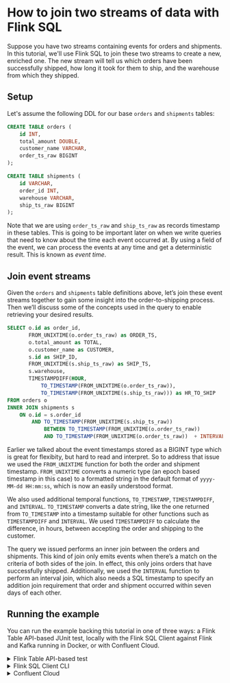 # How to join two streams of data with Flink SQL

Suppose you have two streams containing events for orders and shipments. In this tutorial, we'll use Flink SQL to join
these two streams to create a new, enriched one. The new stream will tell us which orders have been successfully shipped,
how long it took for them to ship, and the warehouse from which they shipped.

## Setup

Let's assume the following DDL for our base `orders` and `shipments` tables:

```sql
CREATE TABLE orders (
    id INT,
    total_amount DOUBLE,
    customer_name VARCHAR,
    order_ts_raw BIGINT
);
```

```sql
CREATE TABLE shipments (
    id VARCHAR,
    order_id INT,
    warehouse VARCHAR,
    ship_ts_raw BIGINT
);
```

Note that we are using `order_ts_raw` and `ship_ts_raw` as records timestamp in these tables. This is going to be important later on when we write queries that need to know about the time each event occurred at. By using a field of the event, we can process the events at any time and get a deterministic result. This is known as _event time_.

## Join event streams

Given the `orders` and `shipments` table definitions above, let’s join these event streams together to gain some insight
into the order-to-shipping process. Then we’ll discuss some of the concepts used in the query to enable retrieving your
desired results.

```sql
SELECT o.id as order_id,
       FROM_UNIXTIME(o.order_ts_raw) as ORDER_TS,
       o.total_amount as TOTAL,
       o.customer_name as CUSTOMER,
       s.id as SHIP_ID,
       FROM_UNIXTIME(s.ship_ts_raw) as SHIP_TS,
       s.warehouse,
       TIMESTAMPDIFF(HOUR,
           TO_TIMESTAMP(FROM_UNIXTIME(o.order_ts_raw)),
           TO_TIMESTAMP(FROM_UNIXTIME(s.ship_ts_raw))) as HR_TO_SHIP
FROM orders o
INNER JOIN shipments s
    ON o.id = s.order_id
        AND TO_TIMESTAMP(FROM_UNIXTIME(s.ship_ts_raw))
            BETWEEN TO_TIMESTAMP(FROM_UNIXTIME(o.order_ts_raw))
            AND TO_TIMESTAMP(FROM_UNIXTIME(o.order_ts_raw))  + INTERVAL '7' DAY;

```

Earlier we talked about the event timestamps stored as a BIGINT type which is great for flexibity, but hard to read and
interpret. So to address that issue we used the `FROM_UNIXTIME` function for both the order and
shipment timestamp. `FROM_UNIXTIME` converts a numeric type (an epoch based timestamp in this case) to a formatted string
in the default format of `yyyy-MM-dd HH:mm:ss`, which is now an easily understood format.

We also used additional temporal functions, `TO_TIMESTAMP`, `TIMESTAMPDIFF`, and `INTERVAL`.  `TO_TIMESTAMP` converts a date
string, like the one returned from `TO_TIMESTAMP` into a timestamp suitable for other functions such as `TIMESTAMPDIFF` and
`INTERVAL`. We used `TIMESTAMPDIFF` to calculate the difference, in hours, between accepting the order and shipping
to the customer.

The query we issued performs an inner join between the orders and shipments. This kind of join only emits events when
there’s a match on the criteria of both sides of the join. In effect, this only joins orders that have successfully
shipped. Additionally, we used the `INTERVAL` function to perform an interval join, which also needs a SQL timestamp to
specify an addition join requirement that order and shipment occurred within seven days of each other.

## Running the example

You can run the example backing this tutorial in one of three ways: a Flink Table API-based JUnit test, locally with the Flink SQL Client 
against Flink and Kafka running in Docker, or with Confluent Cloud.

<details>
  <summary>Flink Table API-based test</summary>

  #### Prerequisites

  * Java 11, e.g., follow the OpenJDK installation instructions [here](https://openjdk.org/install/) if you don't have Java. 
  * Docker running via [Docker Desktop](https://docs.docker.com/desktop/) or [Docker Engine](https://docs.docker.com/engine/install/)

  #### Run the test

Run the following command to execute [FlinkSqlIntervalJoinTest#testJoin](src/test/java/io/confluent/developer/FlinkSqlIntervalJoinTest.java):

  ```plaintext
  ./gradlew clean :joining-stream-stream:flinksql:test
  ```

  The test starts Kafka and Schema Registry with [Testcontainers](https://testcontainers.com/), runs the Flink SQL commands
  above against a local Flink `StreamExecutionEnvironment`, and ensures that the join results are what we expect.
</details>

<details>
  <summary>Flink SQL Client CLI</summary>

  #### Prerequisites

  * Docker running via [Docker Desktop](https://docs.docker.com/desktop/) or [Docker Engine](https://docs.docker.com/engine/install/)
  * [Docker Compose](https://docs.docker.com/compose/install/). Ensure that the command `docker compose version` succeeds.

  #### Run the commands

  First, start Flink and Kafka:

  ```shell
  docker compose -f ./docker/docker-compose-flinksql.yml up -d
  ```

  Next, open the Flink SQL Client CLI:

  ```shell
  docker exec -it flink-sql-client sql-client.sh
  ```

  Finally, run following SQL statements to create the `orders` and `shipments` tables backed by Kafka running in Docker, populate them with
  test data, and run the join query.

  ```sql
  CREATE TABLE orders (
      id INT,
      total_amount DOUBLE,
      customer_name VARCHAR,
      order_ts_raw BIGINT
  ) WITH (
      'connector' = 'kafka',
      'topic' = 'orders',
      'properties.bootstrap.servers' = 'broker:9092',
      'scan.startup.mode' = 'earliest-offset',
      'key.format' = 'raw',
      'key.fields' = 'id',
      'value.format' = 'avro-confluent',
      'value.avro-confluent.url' = 'http://schema-registry:8081',
      'value.fields-include' = 'EXCEPT_KEY'
  );
  ```

  ```sql
  CREATE TABLE shipments (
      id VARCHAR,
      order_id INT,
      warehouse VARCHAR,
      ship_ts_raw BIGINT
  ) WITH (
      'connector' = 'kafka',
      'topic' = 'shipments',
      'properties.bootstrap.servers' = 'broker:9092',
      'scan.startup.mode' = 'earliest-offset',
      'key.format' = 'raw',
      'key.fields' = 'id',
      'value.format' = 'avro-confluent',
      'value.avro-confluent.url' = 'http://schema-registry:8081',
      'value.fields-include' = 'EXCEPT_KEY'
  );
  ```

  ```sql
  INSERT INTO orders
  VALUES ( 1, 404.89, 'Art Vandelay',    1692812175),
         ( 2,  50.45, 'Bob Sacamanto',   1692826575),
         ( 3, 113.23, 'Bilbo Baggins',   1692826575),
         ( 4,  90.43, 'Harry Potter',    1692812175),
         ( 5, 495.22, 'John Hechinger',  1692819375),
         ( 6, 410.13, 'Mandelorean',     1692826575),
         ( 7, 333.84, 'Jane Smith',      1692822975),
         ( 8,  26.14, 'HJ Pennypacker' , 1692819375),
         ( 9, 450.77, 'Colonel Mustard', 1692812175),
         ( 10,195.13, 'Prof. Jones',     1692822975);
  ```

  ```sql
  INSERT INTO shipments
  VALUES ('shipment_1',   1, 'Bar Harbor',     1692815775),
         ('shipment_2',   2, 'Boston',         1692851775),
         ('shipment_3',   3, 'Providence',     1692851775),
         ('shipment_4',   4, 'Springfield',    1692826575),
         ('shipment_5',   5, 'Bar Harbor',     1692822975),
         ('shipment_6',   6, 'Boston',         1692851775),
         ('shipment_7',   7, 'Jackson Hole',   1692840975),
         ('shipment_8',   8, 'Whitefish'   ,   1692822975),
         ('shipment_9',   9, 'Jackson Hole',   1692984975),
         ('shipment_10', 10, 'Columbia Falls', 1692984975);
  ```

  ```sql
  SELECT o.id as order_id,
         FROM_UNIXTIME(o.order_ts_raw) as order_ts,
         o.total_amount as total,
         o.customer_name as customer,
         s.id as ship_id,
         FROM_UNIXTIME(s.ship_ts_raw) as ship_ts,
         s.warehouse,
         TIMESTAMPDIFF(HOUR,
             TO_TIMESTAMP(FROM_UNIXTIME(o.order_ts_raw)),
             TO_TIMESTAMP(FROM_UNIXTIME(s.ship_ts_raw))) as hr_to_ship
  FROM orders o
  INNER JOIN shipments s
      ON o.id = s.order_id
          AND TO_TIMESTAMP(FROM_UNIXTIME(s.ship_ts_raw))
              BETWEEN TO_TIMESTAMP(FROM_UNIXTIME(o.order_ts_raw))
              AND TO_TIMESTAMP(FROM_UNIXTIME(o.order_ts_raw))  + INTERVAL '7' DAY;
  ```

  The query output should look like this:

  ```plaintext
    order_id                       order_ts                          total                       customer                        ship_id                        ship_ts                      warehouse  hr_to_ship
           1            2023-08-23 17:36:15                         404.89                   Art Vandelay                     shipment_1            2023-08-23 18:36:15                     Bar Harbor           1
           2            2023-08-23 21:36:15                          50.45                  Bob Sacamanto                     shipment_2            2023-08-24 04:36:15                         Boston           7
           3            2023-08-23 21:36:15                         113.23                  Bilbo Baggins                     shipment_3            2023-08-24 04:36:15                     Providence           7
           4            2023-08-23 17:36:15                          90.43                   Harry Potter                     shipment_4            2023-08-23 21:36:15                    Springfield           4
           5            2023-08-23 19:36:15                         495.22                 John Hechinger                     shipment_5            2023-08-23 20:36:15                     Bar Harbor           1
           6            2023-08-23 21:36:15                         410.13                    Mandelorean                     shipment_6            2023-08-24 04:36:15                         Boston           7
           7            2023-08-23 20:36:15                         333.84                     Jane Smith                     shipment_7            2023-08-24 01:36:15                   Jackson Hole           5
           8            2023-08-23 19:36:15                          26.14                 HJ Pennypacker                     shipment_8            2023-08-23 20:36:15                      Whitefish           1
           9            2023-08-23 17:36:15                         450.77                Colonel Mustard                     shipment_9            2023-08-25 17:36:15                   Jackson Hole          48
          10            2023-08-23 20:36:15                         195.13                    Prof. Jones                    shipment_10            2023-08-25 17:36:15                 Columbia Falls          45
  ```

  When you are finished, clean up the containers used for this tutorial by running:

  ```shell
  docker compose -f ./docker/docker-compose-flinksql.yml down
  ```

</details>

<details>
  <summary>Confluent Cloud</summary>

  #### Prerequisites

  * A [Confluent Cloud](https://confluent.cloud/signup) account
  * A Flink compute pool created in Confluent Cloud. Follow [this](https://docs.confluent.io/cloud/current/flink/get-started/quick-start-cloud-console.html) quick start to create one.

  #### Run the commands

  In the Confluent Cloud Console, navigate to your environment and then click the `Open SQL Workspace` button for the compute
  pool that you have created.

  Select the default catalog (Confluent Cloud environment) and database (Kafka cluster) to use with the dropdowns at the top right.

  Finally, run following SQL statements to create the `orders` and `shipments` tables backed by Kafka running in Docker, populate them with
  test data, and run the join query.

  ```sql
  CREATE TABLE orders (
      id INT,
      total_amount DOUBLE,
      customer_name VARCHAR,
      order_ts_raw BIGINT
  );
  ```

  ```sql
  CREATE TABLE shipments (
      id VARCHAR,
      order_id INT,
      warehouse VARCHAR,
      ship_ts_raw BIGINT
  );
  ```

  ```sql
  INSERT INTO orders
  VALUES ( 1, 404.89, 'Art Vandelay',    1692812175),
         ( 2,  50.45, 'Bob Sacamanto',   1692826575),
         ( 3, 113.23, 'Bilbo Baggins',   1692826575),
         ( 4,  90.43, 'Harry Potter',    1692812175),
         ( 5, 495.22, 'John Hechinger',  1692819375),
         ( 6, 410.13, 'Mandelorean',     1692826575),
         ( 7, 333.84, 'Jane Smith',      1692822975),
         ( 8,  26.14, 'HJ Pennypacker' , 1692819375),
         ( 9, 450.77, 'Colonel Mustard', 1692812175),
         ( 10,195.13, 'Prof. Jones',     1692822975);
  ```

  ```sql
  INSERT INTO shipments
  VALUES ('shipment_1',   1, 'Bar Harbor',     1692815775),
         ('shipment_2',   2, 'Boston',         1692851775),
         ('shipment_3',   3, 'Providence',     1692851775),
         ('shipment_4',   4, 'Springfield',    1692826575),
         ('shipment_5',   5, 'Bar Harbor',     1692822975),
         ('shipment_6',   6, 'Boston',         1692851775),
         ('shipment_7',   7, 'Jackson Hole',   1692840975),
         ('shipment_8',   8, 'Whitefish'   ,   1692822975),
         ('shipment_9',   9, 'Jackson Hole',   1692984975),
         ('shipment_10', 10, 'Columbia Falls', 1692984975);
  ```

  ```sql
  SELECT o.id as order_id,
         FROM_UNIXTIME(o.order_ts_raw) as order_ts,
         o.total_amount as total,
         o.customer_name as customer,
         s.id as ship_id,
         FROM_UNIXTIME(s.ship_ts_raw) as ship_ts,
         s.warehouse,
         TIMESTAMPDIFF(HOUR,
             TO_TIMESTAMP(FROM_UNIXTIME(o.order_ts_raw)),
             TO_TIMESTAMP(FROM_UNIXTIME(s.ship_ts_raw))) as hr_to_ship
  FROM orders o
  INNER JOIN shipments s
      ON o.id = s.order_id
          AND TO_TIMESTAMP(FROM_UNIXTIME(s.ship_ts_raw))
              BETWEEN TO_TIMESTAMP(FROM_UNIXTIME(o.order_ts_raw))
              AND TO_TIMESTAMP(FROM_UNIXTIME(o.order_ts_raw))  + INTERVAL '7' DAY;
  ```

  The query output should look like this:

  ![](img/query-output.png)
